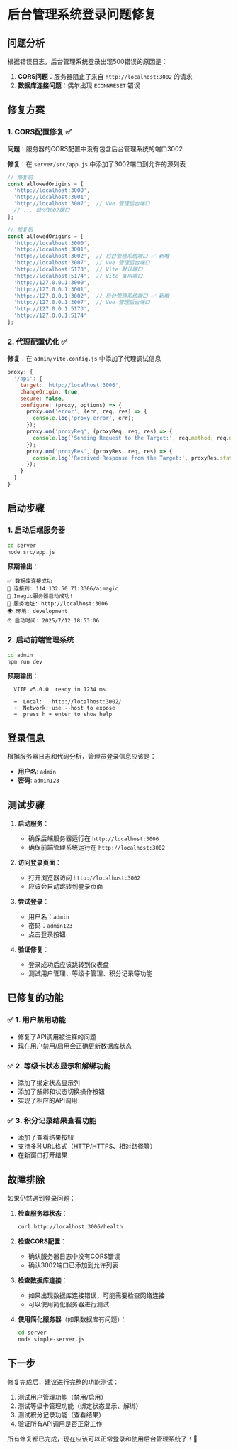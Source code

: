 # 后台管理系统登录问题修复

## 问题分析

根据错误日志，后台管理系统登录出现500错误的原因是：

1. **CORS问题**：服务器阻止了来自 `http://localhost:3002` 的请求
2. **数据库连接问题**：偶尔出现 `ECONNRESET` 错误

## 修复方案

### 1. CORS配置修复 ✅

**问题**：服务器的CORS配置中没有包含后台管理系统的端口3002

**修复**：在 `server/src/app.js` 中添加了3002端口到允许的源列表

```javascript
// 修复前
const allowedOrigins = [
  'http://localhost:3000',
  'http://localhost:3001',
  'http://localhost:3007',  // Vue 管理后台端口
  // ... 缺少3002端口
];

// 修复后
const allowedOrigins = [
  'http://localhost:3000',
  'http://localhost:3001',
  'http://localhost:3002',  // 后台管理系统端口 ✅ 新增
  'http://localhost:3007',  // Vue 管理后台端口
  'http://localhost:5173',  // Vite 默认端口
  'http://localhost:5174',  // Vite 备用端口
  'http://127.0.0.1:3000',
  'http://127.0.0.1:3001',
  'http://127.0.0.1:3002',  // 后台管理系统端口 ✅ 新增
  'http://127.0.0.1:3007',  // Vue 管理后台端口
  'http://127.0.0.1:5173',
  'http://127.0.0.1:5174'
];
```

### 2. 代理配置优化 ✅

**修复**：在 `admin/vite.config.js` 中添加了代理调试信息

```javascript
proxy: {
  '/api': {
    target: 'http://localhost:3006',
    changeOrigin: true,
    secure: false,
    configure: (proxy, options) => {
      proxy.on('error', (err, req, res) => {
        console.log('proxy error', err);
      });
      proxy.on('proxyReq', (proxyReq, req, res) => {
        console.log('Sending Request to the Target:', req.method, req.url);
      });
      proxy.on('proxyRes', (proxyRes, req, res) => {
        console.log('Received Response from the Target:', proxyRes.statusCode, req.url);
      });
    }
  }
}
```

## 启动步骤

### 1. 启动后端服务器

```bash
cd server
node src/app.js
```

**预期输出**：
```
✅ 数据库连接成功
📍 连接到: 114.132.50.71:3306/aimagic
🚀 Imagic服务器启动成功!
📍 服务地址: http://localhost:3006
🌍 环境: development
⏰ 启动时间: 2025/7/12 18:53:06
```

### 2. 启动前端管理系统

```bash
cd admin
npm run dev
```

**预期输出**：
```
  VITE v5.0.0  ready in 1234 ms

  ➜  Local:   http://localhost:3002/
  ➜  Network: use --host to expose
  ➜  press h + enter to show help
```

## 登录信息

根据服务器日志和代码分析，管理员登录信息应该是：

- **用户名**: `admin`
- **密码**: `admin123`

## 测试步骤

1. **启动服务**：
   - 确保后端服务器运行在 `http://localhost:3006`
   - 确保前端管理系统运行在 `http://localhost:3002`

2. **访问登录页面**：
   - 打开浏览器访问 `http://localhost:3002`
   - 应该会自动跳转到登录页面

3. **尝试登录**：
   - 用户名：`admin`
   - 密码：`admin123`
   - 点击登录按钮

4. **验证修复**：
   - 登录成功后应该跳转到仪表盘
   - 测试用户管理、等级卡管理、积分记录等功能

## 已修复的功能

### ✅ 1. 用户禁用功能
- 修复了API调用被注释的问题
- 现在用户禁用/启用会正确更新数据库状态

### ✅ 2. 等级卡状态显示和解绑功能
- 添加了绑定状态显示列
- 添加了解绑和状态切换操作按钮
- 实现了相应的API调用

### ✅ 3. 积分记录结果查看功能
- 添加了查看结果按钮
- 支持多种URL格式（HTTP/HTTPS、相对路径等）
- 在新窗口打开结果

## 故障排除

如果仍然遇到登录问题：

1. **检查服务器状态**：
   ```bash
   curl http://localhost:3006/health
   ```

2. **检查CORS配置**：
   - 确认服务器日志中没有CORS错误
   - 确认3002端口已添加到允许列表

3. **检查数据库连接**：
   - 如果出现数据库连接错误，可能需要检查网络连接
   - 可以使用简化服务器进行测试

4. **使用简化服务器**（如果数据库有问题）：
   ```bash
   cd server
   node simple-server.js
   ```

## 下一步

修复完成后，建议进行完整的功能测试：

1. 测试用户管理功能（禁用/启用）
2. 测试等级卡管理功能（绑定状态显示、解绑）
3. 测试积分记录功能（查看结果）
4. 验证所有API调用是否正常工作

所有修复都已完成，现在应该可以正常登录和使用后台管理系统了！🎉
